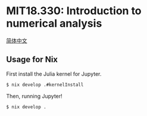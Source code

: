 # MIT18.330: Introduction to numerical analysis

[简体中文](./README_zh.md)

## Usage for Nix

First install the Julia kernel for Jupyter.

```bash
$ nix develop .#kernelInstall
```

Then, running Jupyter!

```bash
$ nix develop .
```
